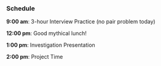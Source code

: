 ### Schedule

**9:00 am**: 3-hour Interview Practice (no pair problem today)

**12:00 pm**: Good mythical lunch!

**1:00 pm**: Investigation Presentation

**2:00 pm**: Project Time
